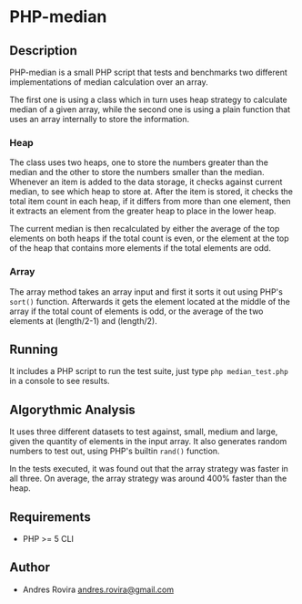 # PHP-median

## Description

PHP-median is a small PHP script that tests and benchmarks two different implementations of median calculation over an array. 

The first one is using a class which in turn uses heap strategy to calculate median of a given array, while the second one is using a plain function that uses an array internally to store the information.

### Heap

The class uses two heaps, one to store the numbers greater than the median and the other to store the numbers smaller than the median. Whenever an item is added to the data storage, it checks against current median, to see which heap to store at. After the item is stored, it checks the total item count in each heap, if it differs from more than one element, then it extracts an element from the greater heap to place in the lower heap. 

The current median is then recalculated by either the average of the top elements on both heaps if the total count is even, or the element at the top of the heap that contains more elements if the total elements are odd.

### Array

The array method takes an array input and first it sorts it out using PHP's `sort()` function. Afterwards it gets the element located at the middle of the array if the total count of elements is odd, or the average of the two elements at (length/2-1) and (length/2).

## Running

It includes a PHP script to run the test suite, just type `php median_test.php` in a console to see results.

## Algorythmic Analysis

It uses three different datasets to test against, small, medium and large, given the quantity of elements in the input array. It also generates random numbers to test out, using PHP's builtin `rand()` function.

In the tests executed, it was found out that the array strategy was faster in all three. On average, the array strategy was around 400% faster than the heap.

## Requirements

- PHP >= 5 CLI

## Author

- Andres Rovira <andres.rovira@gmail.com>
